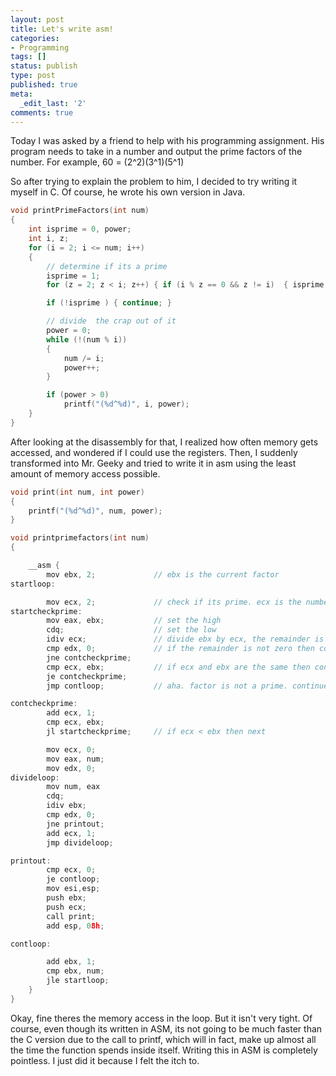 ```yaml
---
layout: post
title: Let's write asm!
categories:
- Programming
tags: []
status: publish
type: post
published: true
meta:
  _edit_last: '2'
comments: true
---
```

Today I was asked by a friend to help with his programming assignment. His program needs to take in a number and output the prime factors of the number. For example, 60 = (2^2)(3^1)(5^1)

So after trying to explain the problem to him, I decided to try writing it myself in C. Of course, he wrote his own version in Java.
<!--more-->
``` c
void printPrimeFactors(int num)
{
	int isprime = 0, power;
	int i, z;
	for (i = 2; i <= num; i++)
	{
		// determine if its a prime
		isprime = 1;
		for (z = 2; z < i; z++) { if (i % z == 0 && z != i)  { isprime = 0; } }

		if (!isprime ) { continue; }

		// divide  the crap out of it
		power = 0;
		while (!(num % i))
		{
			num /= i;
			power++;
		}

		if (power > 0)
			printf("(%d^%d)", i, power);
	}
}
```

After looking at the disassembly for that, I realized how often memory gets accessed, and wondered if I could use the registers. Then, I suddenly transformed into Mr. Geeky and tried to write it in asm using the least amount of memory access possible.

``` c
void print(int num, int power)
{
	printf("(%d^%d)", num, power);
}

void printprimefactors(int num)
{

	__asm {
		mov ebx, 2;				// ebx is the current factor 
startloop:

		mov ecx, 2;				// check if its prime. ecx is the number to divide ebx by. if ebx%ecx is zero and if ecx is not ebx, then go to next factor
startcheckprime:
		mov eax, ebx;			// set the high
		cdq;					// set the low
		idiv ecx;				// divide ebx by ecx, the remainder is in edx
		cmp edx, 0;				// if the remainder is not zero then continue
		jne contcheckprime;
		cmp ecx, ebx;			// if ecx and ebx are the same then continue
		je contcheckprime;
		jmp contloop;			// aha. factor is not a prime. continue

contcheckprime:
		add ecx, 1;
		cmp ecx, ebx;			
		jl startcheckprime;		// if ecx < ebx then next

		mov ecx, 0;
		mov eax, num;
		mov edx, 0;
divideloop:
		mov num, eax
		cdq;
		idiv ebx;
		cmp edx, 0;
		jne printout;
		add ecx, 1;
		jmp divideloop;

printout:
		cmp ecx, 0;
		je contloop;
		mov esi,esp;
		push ebx;
		push ecx;
		call print;
		add esp, 08h;

contloop:

		add ebx, 1;
		cmp ebx, num;
		jle startloop;
	}
}
```

Okay, fine theres the memory access in the loop. But it isn't very tight. Of course, even though its written in ASM, its not going to be much faster than the C version due to the call to printf, which will in fact, make up almost all the time the function spends inside itself. Writing this in ASM is completely pointless. I just did it because I felt the itch to.
